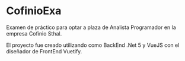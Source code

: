 # CofinioExa

Examen de práctico para optar a plaza de Analista Programador en la empresa Cofinio Sthal.

El proyecto fue creado utilizando como BackEnd .Net 5 y VueJS con el diseñador de FrontEnd Vuetify.
